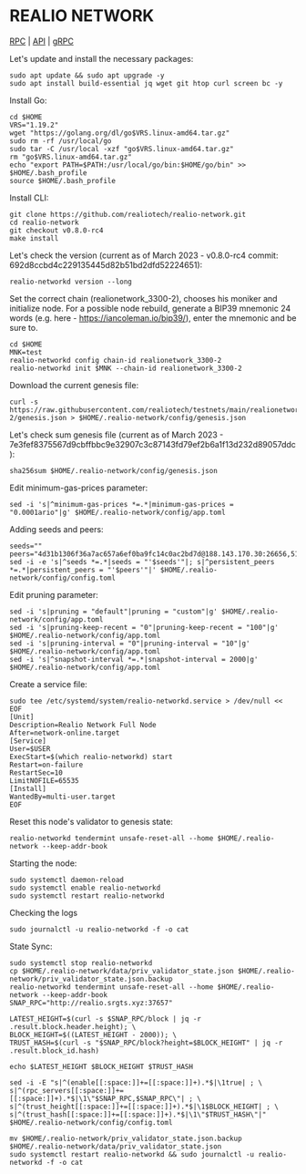 # REALIO NETWORK
[RPC](http://realio.srgts.xyz:37657) | [API](http://realio.srgts.xyz:3717) | [gRPC](http://realio.srgts.xyz:3790)

Let's update and install the necessary packages:
````
sudo apt update && sudo apt upgrade -y
sudo apt install build-essential jq wget git htop curl screen bc -y
````
Install Go:
````
cd $HOME
VRS="1.19.2"
wget "https://golang.org/dl/go$VRS.linux-amd64.tar.gz"
sudo rm -rf /usr/local/go
sudo tar -C /usr/local -xzf "go$VRS.linux-amd64.tar.gz"
rm "go$VRS.linux-amd64.tar.gz"
echo "export PATH=$PATH:/usr/local/go/bin:$HOME/go/bin" >> $HOME/.bash_profile
source $HOME/.bash_profile
````
Install CLI:
````
git clone https://github.com/realiotech/realio-network.git
cd realio-network
git checkout v0.8.0-rc4
make install
````
Let's check the version (current as of March 2023 - v0.8.0-rc4 commit: 692d8ccbd4c229135445d82b51bd2dfd52224651):
````
realio-networkd version --long
````
Set the correct chain (realionetwork_3300-2), chooses his moniker and initialize node.
For a possible node rebuild, generate a BIP39 mnemonic 24 words (e.g. here - https://iancoleman.io/bip39/), enter the mnemonic and be sure to.
````
cd $HOME
MNK=test
realio-networkd config chain-id realionetwork_3300-2
realio-networkd init $MNK --chain-id realionetwork_3300-2
````
Download the current genesis file:
````
curl -s https://raw.githubusercontent.com/realiotech/testnets/main/realionetwork_3300-2/genesis.json > $HOME/.realio-network/config/genesis.json
````
Let's check sum genesis file (current as of March 2023 - 7e3fef8375567d9cbffbbc9e32907c3c87143fd79ef2b6a1f13d232d89057ddc):
````
sha256sum $HOME/.realio-network/config/genesis.json
````
Edit minimum-gas-prices parameter:
````
sed -i 's|^minimum-gas-prices *=.*|minimum-gas-prices = "0.0001ario"|g' $HOME/.realio-network/config/app.toml
````
Adding seeds and peers:
````
seeds=""
peers="4d31b1306f36a7ac657a6ef0ba9fc14c0ac2bd7d@188.143.170.30:26656,51db60ff4c8c49bd84cf7cb93033772433a51be9@5.188.118.105:26656"
sed -i -e 's|^seeds *=.*|seeds = "'$seeds'"|; s|^persistent_peers *=.*|persistent_peers = "'$peers'"|' $HOME/.realio-network/config/config.toml
````
Edit pruning parameter:
````
sed -i 's|pruning = "default"|pruning = "custom"|g' $HOME/.realio-network/config/app.toml
sed -i 's|pruning-keep-recent = "0"|pruning-keep-recent = "100"|g' $HOME/.realio-network/config/app.toml
sed -i 's|pruning-interval = "0"|pruning-interval = "10"|g' $HOME/.realio-network/config/app.toml
sed -i 's|^snapshot-interval *=.*|snapshot-interval = 2000|g' $HOME/.realio-network/config/app.toml
````
Create a service file:
````
sudo tee /etc/systemd/system/realio-networkd.service > /dev/null << EOF
[Unit]
Description=Realio Network Full Node
After=network-online.target
[Service]
User=$USER
ExecStart=$(which realio-networkd) start
Restart=on-failure
RestartSec=10
LimitNOFILE=65535
[Install]
WantedBy=multi-user.target
EOF
````
Reset this node's validator to genesis state:
````
realio-networkd tendermint unsafe-reset-all --home $HOME/.realio-network --keep-addr-book
````
Starting the node:
````
sudo systemctl daemon-reload
sudo systemctl enable realio-networkd
sudo systemctl restart realio-networkd
````
Checking the logs
````
sudo journalctl -u realio-networkd -f -o cat
````
State Sync:
````
sudo systemctl stop realio-networkd
cp $HOME/.realio-network/data/priv_validator_state.json $HOME/.realio-network/priv_validator_state.json.backup
realio-networkd tendermint unsafe-reset-all --home $HOME/.realio-network --keep-addr-book
SNAP_RPC="http://realio.srgts.xyz:37657"

LATEST_HEIGHT=$(curl -s $SNAP_RPC/block | jq -r .result.block.header.height); \
BLOCK_HEIGHT=$((LATEST_HEIGHT - 2000)); \
TRUST_HASH=$(curl -s "$SNAP_RPC/block?height=$BLOCK_HEIGHT" | jq -r .result.block_id.hash)

echo $LATEST_HEIGHT $BLOCK_HEIGHT $TRUST_HASH

sed -i -E "s|^(enable[[:space:]]+=[[:space:]]+).*$|\1true| ; \
s|^(rpc_servers[[:space:]]+=[[:space:]]+).*$|\1\"$SNAP_RPC,$SNAP_RPC\"| ; \
s|^(trust_height[[:space:]]+=[[:space:]]+).*$|\1$BLOCK_HEIGHT| ; \
s|^(trust_hash[[:space:]]+=[[:space:]]+).*$|\1\"$TRUST_HASH\"|" $HOME/.realio-network/config/config.toml

mv $HOME/.realio-network/priv_validator_state.json.backup $HOME/.realio-network/data/priv_validator_state.json
sudo systemctl restart realio-networkd && sudo journalctl -u realio-networkd -f -o cat
````
